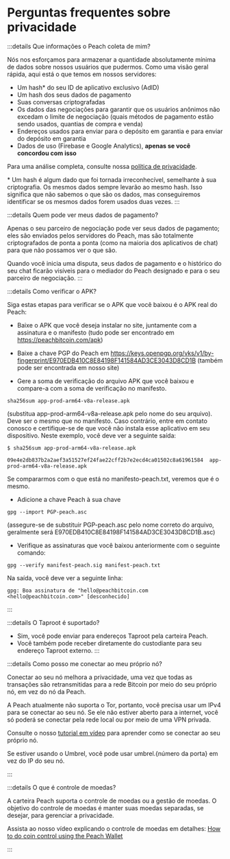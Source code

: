 # Perguntas frequentes sobre privacidade

:::details Que informações o Peach coleta de mim?

Nós nos esforçamos para armazenar a quantidade absolutamente mínima de dados sobre nossos usuários que pudermos. Como uma visão geral rápida, aqui está o que temos em nossos servidores:

- Um hash\* do seu ID de aplicativo exclusivo (AdID)
- Um hash dos seus dados de pagamento
- Suas conversas criptografadas
- Os dados das negociações para garantir que os usuários anônimos não excedam o limite de negociação (quais métodos de pagamento estão sendo usados, quantias de compra e venda)
- Endereços usados para enviar para o depósito em garantia e para enviar do depósito em garantia
- Dados de uso (Firebase e Google Analytics), **apenas se você concordou com isso**

Para uma análise completa, consulte nossa [política de privacidade](/privacy-policy/).

\* Um hash é algum dado que foi tornada irreconhecível, semelhante à sua criptografia. Os mesmos dados sempre levarão ao mesmo hash. Isso significa que não sabemos o que são os dados, mas conseguiremos identificar se os mesmos dados forem usados duas vezes.
:::

:::details Quem pode ver meus dados de pagamento?

Apenas o seu parceiro de negociação pode ver seus dados de pagamento; eles são enviados pelos servidores do Peach, mas são totalmente criptografados de ponta a ponta (como na maioria dos aplicativos de chat) para que não possamos ver o que são.

Quando você inicia uma disputa, seus dados de pagamento e o histórico do seu chat ficarão visíveis para o mediador do Peach designado e para o seu parceiro de negociação.
:::

:::details Como verificar o APK?

Siga estas etapas para verificar se o APK que você baixou é o APK real do Peach:

- Baixe o APK que você deseja instalar no site, juntamente com a assinatura e o manifesto (tudo pode ser encontrado em https://peachbitcoin.com/apk)

- Baixe a chave PGP do Peach em https://keys.openpgp.org/vks/v1/by-fingerprint/E970EDB410C8E84198F141584AD3CE3043D8CD1B (também pode ser encontrada em nosso site)

- Gere a soma de verificação do arquivo APK que você baixou e compare-a com a soma de verificação no manifesto.

```
sha256sum app-prod-arm64-v8a-release.apk
```

(substitua app-prod-arm64-v8a-release.apk pelo nome do seu arquivo). Deve ser o mesmo que no manifesto. Caso contrário, entre em contato conosco e certifique-se de que você não instala esse aplicativo em seu dispositivo. Neste exemplo, você deve ver a seguinte saída:

```
$ sha256sum app-prod-arm64-v8a-release.apk

09e4e2db837b2a2aef3a51527ef24fae22cff2b7e2ecd4ca01502c8a61961584  app-prod-arm64-v8a-release.apk
```

Se compararmos com o que está no manifesto-peach.txt, veremos que é o mesmo.

- Adicione a chave Peach à sua chave

```
gpg --import PGP-peach.asc
```

(assegure-se de substituir PGP-peach.asc pelo nome correto do arquivo, geralmente será E970EDB410C8E84198F141584AD3CE3043D8CD1B.asc)

- Verifique as assinaturas que você baixou anteriormente com o seguinte comando:

```
gpg --verify manifest-peach.sig manifest-peach.txt
```

Na saída, você deve ver a seguinte linha:

```
gpg: Boa assinatura de "hello@peachbitcoin.com <hello@peachbitcoin.com>" [desconhecido]
```

:::

:::details O Taproot é suportado?

- Sim, você pode enviar para endereços Taproot pela carteira Peach.
- Você também pode receber diretamente do custodiante para seu endereço Taproot externo.
  :::

:::details Como posso me conectar ao meu próprio nó?

Conectar ao seu nó melhora a privacidade, uma vez que todas as transações são retransmitidas para a rede Bitcoin por meio do seu próprio nó, em vez do nó da Peach.

A Peach atualmente não suporta o Tor, portanto, você precisa usar um IPv4 para se conectar ao seu nó. Se ele não estiver aberto para a internet, você só poderá se conectar pela rede local ou por meio de uma VPN privada.

Consulte o nosso [tutorial em vídeo](https://www.youtube.com/watch?v=xtvq2i3mIYg) para aprender como se conectar ao seu próprio nó.

Se estiver usando o Umbrel, você pode usar umbrel.{número da porta} em vez do IP do seu nó.

:::

:::details O que é controle de moedas?

A carteira Peach suporta o controle de moedas ou a gestão de moedas. O objetivo do controle de moedas é manter suas moedas separadas, se desejar, para gerenciar a privacidade.

Assista ao nosso vídeo explicando o controle de moedas em detalhes: [How to do coin control using the Peach Wallet](https://www.youtube.com/watch?v=zWwIekSv3U8)

:::
